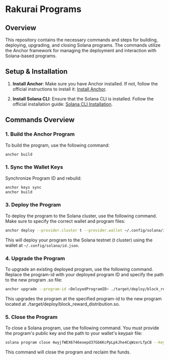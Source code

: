 # Rakurai Programs

## Overview
This repository contains the necessary commands and steps for building, deploying, upgrading, and closing Solana programs. The commands utilize the Anchor framework for managing the deployment and interaction with Solana-based programs.

## Setup & Installation

1. **Install Anchor**: 
   Make sure you have Anchor installed. If not, follow the official instructions to install it: 
   [Install Anchor](https://project-serum.github.io/anchor/getting-started/installation.html).

2. **Install Solana CLI**: 
   Ensure that the Solana CLI is installed. Follow the official installation guide: 
   [Solana CLI Installation](https://docs.solana.com/cli/install-solana-cli-tools).

## Commands Overview

### 1. Build the Anchor Program
To build the program, use the following command:

```bash
anchor build
```

### 1. Sync the Wallet Keys
Synchronize Program ID and rebuild:

```bash
anchor keys sync
anchor build
```
### 3. Deploy the Program
To deploy the program to the Solana cluster, use the following command. Make sure to specify the correct wallet and program files:

```bash
anchor deploy --provider.cluster t --provider.wallet ~/.config/solana/id.json
```
This will deploy your program to the Solana testnet (t cluster) using the wallet at `~/.config/solana/id.json`.

### 4. Upgrade the Program
To upgrade an existing deployed program, use the following command. Replace the program-id with your deployed program ID and specify the path to the new program .so file:

```bash
anchor upgrade --program-id <DeloyedProgramID> ./target/deploy/block_reward_distribution.so --provider.cluster t --provider.wallet ~/.config/solana/id.json
```
This upgrades the program at the specified program-id to the new program located at ./target/deploy/block_reward_distribution.so.

### 5. Close the Program
To close a Solana program, use the following command. You must provide the program's public key and the path to your wallet's keypair file:

```bash
solana program close 4wyjfWEX6746eoepd37Gb6KcPpLpkJhe4CqWzerLfpCB --keypair ~/.config/solana/id.json -ut --bypass-warning
```
This command will close the program and reclaim the funds.